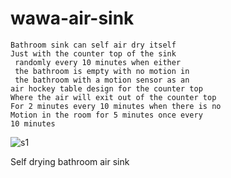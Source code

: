 # wawa-air-sink

```
Bathroom sink can self air dry itself
Just with the counter top of the sink
 randomly every 10 minutes when either
 the bathroom is empty with no motion in
 the bathroom with a motion sensor as an 
air hockey table design for the counter top
Where the air will exit out of the counter top
For 2 minutes every 10 minutes when there is no
Motion in the room for 5 minutes once every
10 minutes
```

![s1](https://raw.githubusercontent.com/c4pt000/wawa-air-sink/main/IMG_20210911_134009426.jpg)

Self drying bathroom air sink
